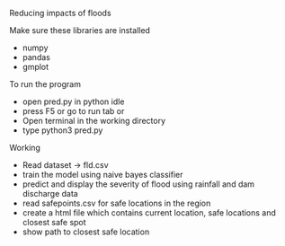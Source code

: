Reducing impacts of floods

  Make sure these libraries are installed
  - numpy
  - pandas
  - gmplot
  
  To run the program
  - open pred.py in python idle 
  - press F5 or go to run tab
  or
  - Open terminal in the working directory
  - type python3 pred.py
  
  Working
  - Read dataset -> fld.csv
  - train the model using naive bayes classifier
  - predict and display the severity of flood using rainfall and dam discharge data 
  - read safepoints.csv for safe locations in the region
  - create a html file which contains current location, safe locations and closest safe spot
  - show path to closest safe location
